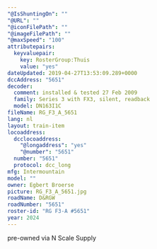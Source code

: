 ```yaml
---
"@IsShuntingOn": ""
"@URL": ""
"@iconFilePath": ""
"@imageFilePath": ""
"@maxSpeed": "100"
attributepairs:
  keyvaluepair:
    key: RosterGroup:Thuis
    value: "yes"
dateUpdated: 2019-04-27T13:53:09.289+0000
dccAddress: "5651"
decoder:
  comment: installed & tested 27 Feb 2009
  family: Series 3 with FX3, silent, readback
  model: DN163I1C
fileName: RG_F3_A_5651
lang: nl
layout: train-item
locoaddress:
  dcclocoaddress:
    "@longaddress": "yes"
    "@number": "5651"
  number: "5651"
  protocol: dcc_long
mfg: Intermountain
model: ""
owner: Egbert Broerse
picture: RG_F3_A_5651.jpg
roadName: D&RGW
roadNumber: "5651"
roster-id: "RG F3-A #5651"
year: 2024
---
```


pre-owned via N Scale Supply
